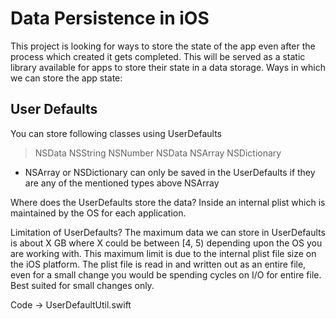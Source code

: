#  Data Persistence in iOS

This project is looking for ways to store the state of the app even after the process which created it gets completed. This will be served as a static library available for apps to store their state in a data storage.
Ways in which we can store the app state:

## User Defaults
You can store following classes using UserDefaults
> NSData
> NSString
> NSNumber
> NSData
> NSArray
> NSDictionary

* NSArray or NSDictionary can only be saved in the UserDefaults if they are any of the mentioned types above NSArray

Where does the UserDefaults store the data?
Inside an internal plist which is maintained by the OS for each application.

Limitation of UserDefaults?
The maximum data we can store in UserDefaults is about X GB where X could be between [4, 5) depending upon the OS you are working with. This maximum limit is due to the internal plist file size on the iOS platform.
The plist file is read in and written out as an entire file, even for a small change you would be spending cycles on I/O for entire file. Best suited for small changes only.

Code -> UserDefaultUtil.swift

